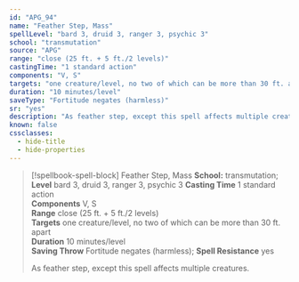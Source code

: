 ```yaml
---
id: "APG_94"
name: "Feather Step, Mass"
spellLevel: "bard 3, druid 3, ranger 3, psychic 3"
school: "transmutation"
source: "APG"
range: "close (25 ft. + 5 ft./2 levels)"
castingTime: "1 standard action"
components: "V, S"
targets: "one creature/level, no two of which can be more than 30 ft. apart"
duration: "10 minutes/level"
saveType: "Fortitude negates (harmless)"
sr: "yes"
description: "As feather step, except this spell affects multiple creatures."
known: false
cssclasses:
  - hide-title
  - hide-properties
---
```


> [!spellbook-spell-block] Feather Step, Mass
> **School:** transmutation; **Level** bard 3, druid 3, ranger 3, psychic 3
> **Casting Time** 1 standard action  
> **Components** V, S  
> **Range** close (25 ft. + 5 ft./2 levels)  
> **Targets** one creature/level, no two of which can be more than 30 ft. apart  
> **Duration** 10 minutes/level  
> **Saving Throw** Fortitude negates (harmless); **Spell Resistance** yes
> 
> As feather step, except this spell affects multiple creatures.